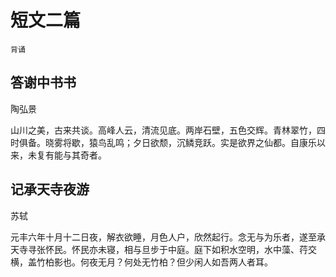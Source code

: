 # 短文二篇

`背诵`

## 答谢中书书

陶弘景

山川之美，古来共谈。高峰人云，清流见底。两岸石壁，五色交辉。青林翠竹，四时俱备。晓雾将歇，猿鸟乱鸣；夕日欲颓，沉鳞竞跃。实是欲界之仙都。自康乐以来，未复有能与其奇者。

## 记承天寺夜游

苏轼

元丰六年十月十二日夜，解衣欲睡，月色人户，欣然起行。念无与为乐者，遂至承天寺寻张怀民。怀民亦未寝，相与旦步于中庭。庭下如积水空明，水中藻、荇交横，盖竹柏影也。何夜无月？何处无竹柏？但少闲人如吾两人者耳。
